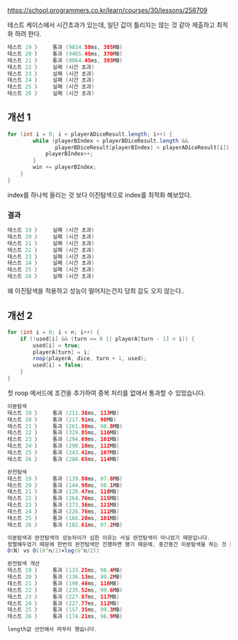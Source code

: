 https://school.programmers.co.kr/learn/courses/30/lessons/258709

테스트 케이스에서 시간초과가 있는데, 일단 값이 틀리지는 않는 것 같아 제출하고 최적화 하려 한다.

```java
테스트 19 〉    통과 (9834.58ms, 385MB)
테스트 20 〉    통과 (9465.45ms, 370MB)
테스트 21 〉    통과 (9064.45ms, 393MB)
테스트 22 〉    실패 (시간 초과)
테스트 23 〉    실패 (시간 초과)
테스트 24 〉    실패 (시간 초과)
테스트 25 〉    실패 (시간 초과)
테스트 26 〉    실패 (시간 초과)
```

## 개선 1

```java
for (int i = 0; i < playerADiceResult.length; i++) {
	    while (playerBIndex < playerBDiceResult.length && 
	           playerBDiceResult[playerBIndex] < playerADiceResult[i]) {
	        playerBIndex++;
	    }
	    win += playerBIndex;
	}
}
```

index를 하나씩 올리는 것 보다 이진탐색으로 index를 최적화 해보았다.

### 결과

```java
테스트 19 〉    실패 (시간 초과)
테스트 20 〉    실패 (시간 초과)
테스트 21 〉    실패 (시간 초과)
테스트 22 〉    실패 (시간 초과)
테스트 23 〉    실패 (시간 초과)
테스트 24 〉    실패 (시간 초과)
테스트 25 〉    실패 (시간 초과)
테스트 26 〉    실패 (시간 초과)
```

왜 이진탐색을 적용하고 성능이 떨어지는건지 당최 감도 오지 않는다..

## 개선 2

```java
for (int i = 0; i < n; i++) {
	if (!used[i] && (turn == 0 || playerA[turn - 1] < i)) {
		used[i] = true;
		playerA[turn] = i;
		roop(playerA, dice, turn + 1, used);
		used[i] = false;
	}
}
```

첫 roop 메서드에 조건을 추가하여 중복 처리를 없애서 통과할 수 있었습니다.

```java
이분탐색
테스트 19 〉	통과 (211.36ms, 113MB)
테스트 20 〉	통과 (217.91ms, 98MB)
테스트 21 〉	통과 (261.80ms, 98.8MB)
테스트 22 〉	통과 (329.85ms, 116MB)
테스트 23 〉	통과 (294.69ms, 101MB)
테스트 24 〉	통과 (290.10ms, 112MB)
테스트 25 〉	통과 (243.41ms, 107MB)
테스트 26 〉	통과 (280.65ms, 114MB)

완전탐색
테스트 19 〉	통과 (139.80ms, 97.8MB)
테스트 20 〉	통과 (144.98ms, 98.1MB)
테스트 21 〉	통과 (128.47ms, 118MB)
테스트 22 〉	통과 (264.76ms, 115MB)
테스트 23 〉	통과 (273.36ms, 121MB)
테스트 24 〉	통과 (226.76ms, 111MB)
테스트 25 〉	통과 (166.20ms, 101MB)
테스트 26 〉	통과 (182.61ms, 97.2MB)

이분탐색과 완전탐색의 성능차이가 심한 이유는 사실 완전탐색이 아니었기 때문입니다.
정렬해두었기 때문에 한번의 완전탐색만 진행하면 됐기 때문에, 중간중간 이분탐색을 하는 것 보다 성능이 떨어졌습니다.
O(N) vs O((6^n/2)×log(6^n/2))

완전탐색 개선
테스트 19 〉	통과 (133.25ms, 98.4MB)
테스트 20 〉	통과 (136.13ms, 99.2MB)
테스트 21 〉	통과 (190.46ms, 116MB)
테스트 22 〉	통과 (235.52ms, 99.6MB)
테스트 23 〉	통과 (227.87ms, 117MB)
테스트 24 〉	통과 (227.77ms, 112MB)
테스트 25 〉	통과 (157.35ms, 99.3MB)
테스트 26 〉	통과 (174.21ms, 96.9MB)

length값 선언해서 마무리 했습니다.
```